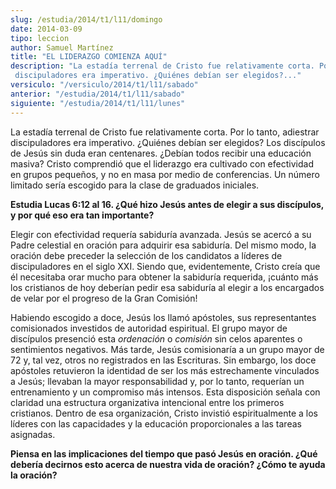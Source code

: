 ```yaml
---
slug: /estudia/2014/t1/l11/domingo
date: 2014-03-09
tipo: leccion
author: Samuel Martínez
title: "EL LIDERAZGO COMIENZA AQUÍ"
description: "La estadía terrenal de Cristo fue relativamente corta. Por lo tanto, adiestrar discipuladores era imperativo. ¿Quiénes debían ser elegidos?..."
versiculo: "/versiculo/2014/t1/l11/sabado"
anterior: "/estudia/2014/t1/l11/sabado"
siguiente: "/estudia/2014/t1/l11/lunes"
---
```


La estadía terrenal de Cristo fue relativamente corta. Por lo tanto, adiestrar discipuladores era imperativo. ¿Quiénes debían ser elegidos? Los discípulos de Jesús sin duda eran centenares. ¿Debían todos recibir una educación masiva? Cristo comprendió que el liderazgo era cultivado con efectividad en grupos pequeños, y no en masa por medio de conferencias. Un número limitado sería escogido para la clase de graduados iniciales.

**Estudia Lucas 6:12 al 16. ¿Qué hizo Jesús antes de elegir a sus discípulos, y por qué eso era tan importante?**

Elegir con efectividad requería sabiduría avanzada. Jesús se acercó a su Padre celestial en oración para adquirir esa sabiduría. Del mismo modo, la oración debe preceder la selección de los candidatos a líderes de discipuladores en el siglo XXI. Siendo que, evidentemente, Cristo creía que él necesitaba orar mucho para obtener la sabiduría requerida, ¡cuánto más los cristianos de hoy deberían pedir esa sabiduría al elegir a los encargados de velar por el progreso de la Gran Comisión!

Habiendo escogido a doce, Jesús los llamó apóstoles, sus representantes comisionados investidos de autoridad espiritual. El grupo mayor de discípulos presenció esta _ordenación_ o _comisión_ sin celos aparentes o sentimientos negativos. Más tarde, Jesús comisionaría a un grupo mayor de 72 y, tal vez, otros no registrados en las Escrituras. Sin embargo, los doce apóstoles retuvieron la identidad de ser los más estrechamente vinculados a Jesús; llevaban la mayor responsabilidad y, por lo tanto, requerían un entrenamiento y un compromiso más intensos. Esta disposición señala con claridad una estructura organizativa intencional entre los primeros cristianos. Dentro de esa organización, Cristo invistió espiritualmente a los líderes con las capacidades y la educación proporcionales a las tareas asignadas.

**Piensa en las implicaciones del tiempo que pasó Jesús en oración. ¿Qué debería decirnos esto acerca de nuestra vida de oración? ¿Cómo te ayuda la oración?**
